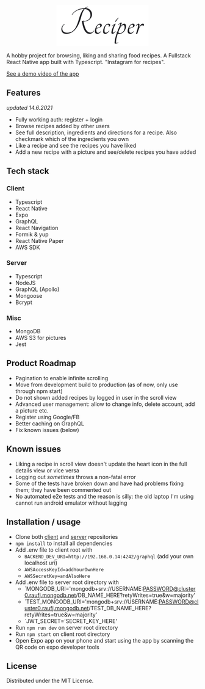 <p align="center">
  <img src="Reciper-logo.png">
</p>

A hobby project for browsing, liking and sharing food recipes. A Fullstack React Native app built with Typescript. "Instagram for recipes".

[See a demo video of the app](https://photos.app.goo.gl/v9hqFFD199kJyVUu9)

## Features
*updated 14.6.2021*

- Fully working auth: register + login
- Browse recipes added by other users
- See full description, ingredients and directions for a recipe. Also checkmark which of the ingredients you own 
- Like a recipe and see the recipes you have liked
- Add a new recipe with a picture and see/delete recipes you have added

## Tech stack
### Client
- Typescript
- React Native
- Expo
- GraphQL
- React Navigation
- Formik & yup
- React Native Paper
- AWS SDK
### Server
- Typescript
- NodeJS
- GraphQL (Apollo)
- Mongoose
- Bcrypt
### Misc
- MongoDB
- AWS S3 for pictures
- Jest

## Product Roadmap
- Pagination to enable infinite scrolling
- Move from development build to production (as of now, only use through npm start) 
- Do not shown added recipes by logged in user in the scroll view
- Advanced user management: allow to change info, delete account, add a picture etc.
- Register using Google/FB
- Better caching on GraphQL
- Fix known issues (below)

## Known issues
- Liking a recipe in scroll view doesn't update the heart icon in the full details view or vice versa
- Logging out *sometimes* throws a non-fatal error
- Some of the tests have broken down and have had problems fixing them; they have been commented out
- No automated e2e tests and the reason is silly: the old laptop I'm using cannot run android emulator without lagging

## Installation / usage
- Clone both [client](https://github.com/alpo-p/reciper) and [server](https://github.com/alpo-p/reciper_backend) repositories
- `npm install` to install all dependencies
- Add .env file to client root with
  - `BACKEND_DEV_URI=http://192.168.0.14:4242/graphql` (add your own localhost uri) 
  - `AWSAccessKeyId=addYourOwnHere`
  - `AWSSecretKey=andAlsoHere`
- Add .env file to server root directory with
  -  `MONGODB_URI='mongodb+srv://USERNAME:PASSWORD@cluster0.raufj.mongodb.net/DB_NAME_HERE?retyWrites=true&w=majority'
  -  `TEST_MONGODB_URI='mongodb+srv://USERNAME:PASSWORD@cluster0.raufj.mongodb.net/TEST_DB_NAME_HERE?retyWrites=true&w=majority'
  -  `JWT_SECRET='SECRET_KEY_HERE' 
- Run `npm run dev` on server root directory
- Run `npm start` on client root directory
- Open Expo app on your phone and start using the app by scanning the QR code on expo developer tools

## License
Distributed under the MIT License.

